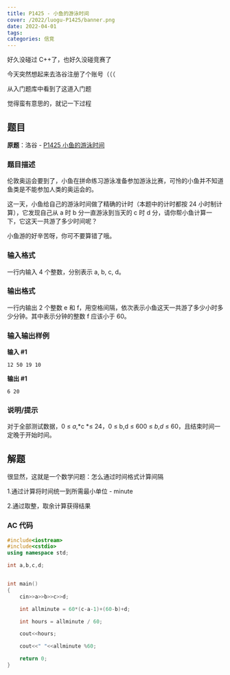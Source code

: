 ```yaml
---
title: P1425 - 小鱼的游泳时间
cover: /2022/luogu-P1425/banner.png
date: 2022-04-01
tags:
categories: 信竞
---
```


好久没碰过 C++了，也好久没碰竞赛了

今天突然想起来去洛谷注册了个账号（（（

从入门题库中看到了这道入门题

觉得蛮有意思的，就记一下过程

## 题目

**原题**：洛谷 - [P1425 小鱼的游泳时间](https://www.luogu.com.cn/problem/P1425)

### 题目描述

伦敦奥运会要到了，小鱼在拼命练习游泳准备参加游泳比赛，可怜的小鱼并不知道鱼类是不能参加人类的奥运会的。

这一天，小鱼给自己的游泳时间做了精确的计时（本题中的计时都按 24 小时制计算），它发现自己从 a 时 b 分一直游泳到当天的 c 时 d 分，请你帮小鱼计算一下，它这天一共游了多少时间呢？

小鱼游的好辛苦呀，你可不要算错了哦。

### 输入格式

一行内输入 4 个整数，分别表示 a, b, c, d。

### 输出格式

一行内输出 2 个整数 e 和 f，用空格间隔，依次表示小鱼这天一共游了多少小时多少分钟。其中表示分钟的整数 f 应该小于 60。

### 输入输出样例

**输入 #1**

```
12 50 19 10
```

**输出 #1**

```
6 20
```

### 说明/提示

对于全部测试数据，0 ≤ _a_,*c *≤ 24，0 ≤ b,d ≤ 600 ≤ _b_,_d_ ≤ 60，且结束时间一定晚于开始时间。

## 解题

很显然，这就是一个数学问题：怎么通过时间格式计算间隔

1.通过计算将时间统一到所需最小单位 - minute

2.通过取整，取余计算获得结果

### AC 代码

```c++
#include<iostream>
#include<cstdio>
using namespace std;

int a,b,c,d;


int main()
{
	cin>>a>>b>>c>>d;

	int allminute = 60*(c-a-1)+(60-b)+d;

	int hours = allminute / 60;

	cout<<hours;

	cout<<" "<<allminute %60;

	return 0;
}
```
